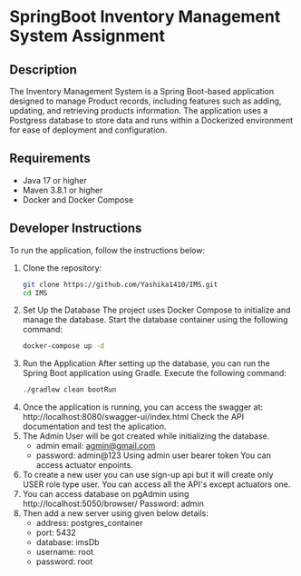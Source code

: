 # SpringBoot Inventory Management System Assignment

## Description
The Inventory Management System is a Spring Boot-based application designed to manage Product records, including features such as adding, updating, and retrieving products information. The application uses a Postgress database to store data and runs within a Dockerized environment for ease of deployment and configuration.

## Requirements
- Java 17 or higher
- Maven 3.8.1 or higher
- Docker and Docker Compose

## Developer Instructions
To run the application, follow the instructions below:

1. Clone the repository:
   ```bash
   git clone https://github.com/Yashika1410/IMS.git
   cd IMS
   ```
2. Set Up the Database
The project uses Docker Compose to initialize and manage the database. Start the database container using the following command:
    ```bash
    docker-compose up -d
    ```
3.  Run the Application
After setting up the database, you can run the Spring Boot application using Gradle. Execute the following command:
    ```bash
    ./gradlew clean bootRun
    ```
4. Once the application is running, you can access the swagger at:
    http://localhost:8080/swagger-ui/index.html
Check the API documentation and test the aplication.
5. The Admin User will be got created while initializing the database.
    * admin email: agmin@gmail.com
    * password: admin@123
Using admin user bearer token You can access actuator enpoints.
6. To create a new user you can use sign-up api but it will create only USER role type user. You can access all the API's except actuators one.
7. You can access database on pgAdmin using 
http://localhost:5050/browser/
Password: admin
8. Then add a new server using given below details:
    - address: postgres_container
    - port: 5432
    - database: imsDb
    - username: root
    - password: root